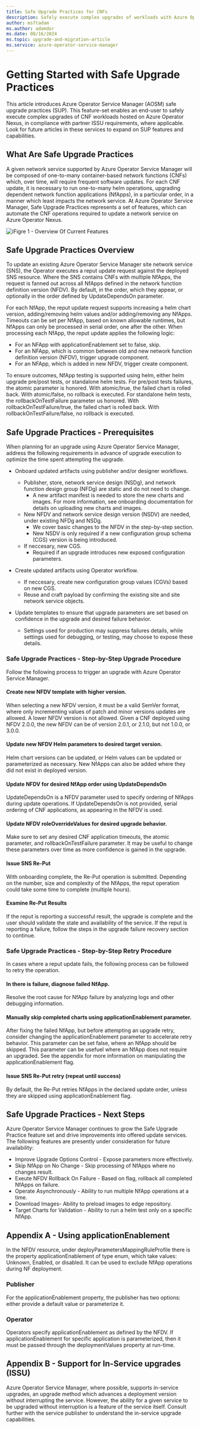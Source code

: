 ```yaml
---
title: Safe Upgrade Practices for CNFs
description: Safely execute complex upgrades of workloads with Azure Operator Service Manager.
author: msftadam
ms.author: adamdor
ms.date: 08/16/2024
ms.topic: upgrade-and-migration-article
ms.service: azure-operator-service-manager
---
```


# Getting Started with Safe Upgrade Practices

This article introduces Azure Operator Service Manager (AOSM) safe upgrade practices (SUP). This feature-set enables an end-user to safely execute complex upgrades of CNF workloads hosted on Azure Operator Nexus, in compliance with partner ISSU requirements, where applicable. Look for future articles in these services to expand on SUP features and capabilities.

## What Are Safe Upgrade Practices 

A given network service supported by Azure Operator Service Manager will be composed of one-to-many container-based network functions (CNFs) which, over time, will require frequent software updates. For each CNF update, it is necessary to run one-to-many helm operations, upgrading dependent network function applications (NfApps), in a particular order, in a manner which least impacts the network service. At Azure Operator Service Manager, Safe Upgrade Practices represents a set of features, which can automate the CNF operations required to update a network service on Azure Operator Nexus.
  
![iFigre 1 - Overview Of Current Features](media/sup1.png)

## Safe Upgrade Practices Overview

To update an existing Azure Operator Service Manager site network service (SNS), the Operator executes a reput update request against the deployed SNS resource. Where the SNS contains CNFs with multiple NfApps, the request is fanned out across all NfApps defined in the network function definition version (NFDV). By default, in the order, which they appear, or optionally in the order defined by UpdateDependsOn parameter.

For each NfApp, the reput update request supports increasing a helm chart version, adding/removing helm values and/or adding/removing any NfApps. Timeouts can be set per NfApp, based on known allowable runtimes, but NfApps can only be processed in serial order, one after the other. When processing each NfApp, the reput update applies the following logic:

* For an NFApp with applicationEnablement set to false, skip.
* For an NFApp, which is common between old and new network function definition version (NFDV), trigger upgrade component.
* For an NFApp, which is added in new NFDV, trigger create component.

To ensure outcomes, NfApp testing is supported using helm, either helm upgrade pre/post tests, or standalone helm tests. For pre/post tests failures, the atomic parameter is honored. With atomic/true, the failed chart is rolled back. With atomic/false, no rollback is executed. For standalone helm tests, the rollbackOnTestFailure parameter us honored. With rollbackOnTestFailure/true, the failed chart is rolled back. With rollbackOnTestFailure/false, no rollback is executed.

## Safe Upgrade Practices - Prerequisites
When planning for an upgrade using Azure Operator Service Manager, address the following requirements in advance of upgrade execution to optimize the time spent attempting the upgrade.

- Onboard updated artifacts using publisher and/or designer workflows.
  - Publisher, store, network service design (NSDg), and network function design group (NFDg) are static and do not need to change.
    - A new artifact manifest is needed to store the new charts and images. For more information, see onboarding documentation for details on uploading new charts and images.
  - New NFDV and network service design version (NSDV) are needed, under existing NFDg and NSDg.
    - We cover basic changes to the NFDV in the step-by-step section.
    - New NSDV is only required if a new configuration group schema (CGS) version is being introduced.
  - If neccesary, new CGS.
    - Required if an upgrade introduces new exposed configuration parameters. 

- Create updated artifacts using Operator workflow.
  - If neccesary, create new configuration group values (CGVs) based on new CGS.
  - Reuse and craft payload by confirming the existing site and site network service objects.

- Update templates to ensure that upgrade parameters are set based on confidence in the upgrade and desired failure behavior.
  - Settings used for production may suppress failures details, while settings used for debugging, or testing, may choose to expose these details.

### Safe Upgrade Practices - Step-by-Step Upgrade Procedure
Follow the following process to trigger an upgrade with Azure Operator Service Manager.

#### Create new NFDV template with higher version.

When selecting a new NFDV version, it must be a valid SemVer format, where only incrementing values of patch and minor versions updates are allowed. A lower NFDV version is not allowed. Given a CNF deployed using NFDV 2.0.0, the new NFDV can be of version 2.0.1, or 2.1.0, but not 1.0.0, or 3.0.0. 

#### Update new NFDV Helm parameters to desired target version.

Helm chart versions can be updated, or Helm values can be updated or parameterized as necessary. New NfApps can also be added where they did not exist in deployed version.

#### Update NFDV for desired NfApp order using UpdateDependsOn

UpdateDependsOn is a NFDV parameter used to specify ordering of NfApps during update operations. If UpdateDependsOn is not provided, serial ordering of CNF applications, as appearing in the NFDV is used.

#### Update NFDV roleOverrideValues for desired upgrade behavior.

Make sure to set any desired CNF application timeouts, the atomic parameter, and rollbackOnTestFailure parameter. It may be useful to change these parameters over time as more confidence is gained in the upgrade.

#### Issue SNS Re-Put

With onboarding complete, the Re-Put operation is submitted. Depending on the number, size and complexity of the NfApps, the reput operation could take some time to complete (multiple hours).

#### Examine Re-Put Results

If the reput is reporting a successful result, the upgrade is complete and the user should validate the state and availability of the service. If the reput is reporting a failure, follow the steps in the upgrade failure recovery section to continue.

###  Safe Upgrade Practices - Step-by-Step Retry Procedure

In cases where a reput update fails, the following process can be followed to retry the operation.

#### In there is failure, diagnose failed NfApp.

Resolve the root cause for NfApp failure by analyzing logs and other debugging information.

#### Manually skip completed charts using applicationEnablement parameter.

After fixing the failed NfApp, but before attempting an upgrade retry, consider changing the applicationEnablement parameter to accelerate retry behavior. This parameter can be set false, where an NfApp should be skipped. This parameter can be usefuel where an NfApp does not require an upgraded. See the appendix for more information on manipulating the applicationEnablement flag.

#### Issue SNS Re-Put retry (repeat until success)

By default, the Re-Put retries NfApps in the declared update order, unless they are skipped using applicationEnablement flag.

## Safe Upgrade Practices - Next Steps

Azure Operator Service Manager continues to grow the Safe Upgrade Practice feature set and drive improvements into offered update services. The following features are presently under consideration for future availability:

* Improve Upgrade Options Control - Expose parameters more effectively.
* Skip NfApp on No Change - Skip processing of NfApps where no changes result.
* Exeute NFDV Rollback On Failure - Based on flag, rollback all completed NfApps on failure.
* Operate Asynchronously - Ability to run multiple NfApp operations at a time.
* Download Images- Ability to preload images to edge repository.
* Target Charts for Validation - Ability to run a helm test only on a specific NfApp.

## Appendix A - Using applicationEnablement

In the NFDV resource, under deployParametersMappingRuleProfile there is the property applicationEnablement of type enum, which take values: Unknown, Enabled, or disabled. It can be used to exclude NfApp operations during NF deployment.

### Publisher

For the applicationEnablement property, the publisher has two options: either provide a default value or parameterize it. 

### Operator

Operators specify applicationEnablement as defined by the NFDV. If applicationEnablement for specific application is parameterized, then it must be passed through the deploymentValues property at run-time. 

## Appendix B - Support for In-Service upgrades (ISSU)

Azure Operator Service Manager, where possible, supports in-service upgrades, an upgrade method which advances a deployment version without interrupting the service. However, the ability for a given service to be upgraded without interruption is a feature of the service itself. Consult further with the service publisher to understand the in-service upgrade capabilities.
